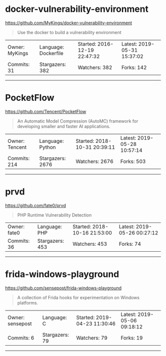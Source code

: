 # docker-vulnerability-environment

https://github.com/MyKings/docker-vulnerability-environment
<blockquote>
Use the docker to build a vulnerability environment
</blockquote>

<table>
<tr><td>Owner: MyKings</td>
    <td>Language: Dockerfile</td>
    <td>Started: 2016-12-19 22:47:32</td>
    <td>Latest: 2019-05-31 15:37:02</td></tr>
<tr><td>Commits: 31</td>
    <td>Stargazers: 382</td>
    <td>Watchers: 382</td>
    <td>Forks: 142</td></tr>
</table>

---

# PocketFlow

https://github.com/Tencent/PocketFlow
<blockquote>
An Automatic Model Compression (AutoMC) framework for developing smaller and faster AI applications.
</blockquote>

<table>
<tr><td>Owner: Tencent</td>
    <td>Language: Python</td>
    <td>Started: 2018-10-31 20:39:11</td>
    <td>Latest: 2019-05-28 10:57:14</td></tr>
<tr><td>Commits: 214</td>
    <td>Stargazers: 2676</td>
    <td>Watchers: 2676</td>
    <td>Forks: 503</td></tr>
</table>

---

# prvd

https://github.com/fate0/prvd
<blockquote>
PHP Runtime Vulnerability Detection
</blockquote>

<table>
<tr><td>Owner: fate0</td>
    <td>Language: PHP</td>
    <td>Started: 2018-10-16 21:53:00</td>
    <td>Latest: 2019-05-26 00:27:12</td></tr>
<tr><td>Commits: 36</td>
    <td>Stargazers: 453</td>
    <td>Watchers: 453</td>
    <td>Forks: 74</td></tr>
</table>

---

# frida-windows-playground

https://github.com/sensepost/frida-windows-playground
<blockquote>
A collection of Frida hooks for experimentation on Windows platforms.
</blockquote>

<table>
<tr><td>Owner: sensepost</td>
    <td>Language: C</td>
    <td>Started: 2019-04-23 11:30:46</td>
    <td>Latest: 2019-05-06 09:18:12</td></tr>
<tr><td>Commits: 6</td>
    <td>Stargazers: 79</td>
    <td>Watchers: 79</td>
    <td>Forks: 19</td></tr>
</table>

---

